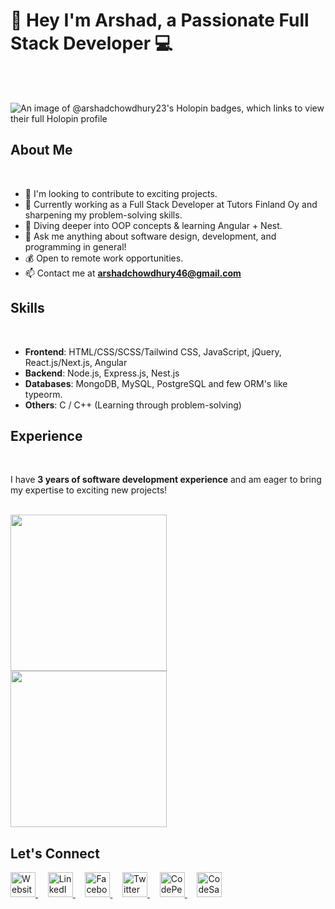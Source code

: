 <div style="text-decoration: none;">
  <h1>👋 Hey I'm Arshad, a Passionate Full Stack Developer 💻</h1>
</div>

<br />
<br />

![An image of @arshadchowdhury23's Holopin badges, which links to view their full Holopin profile](https://holopin.me/arshadchowdhury23)

## About Me

<br />

- 👯 I'm looking to contribute to exciting projects.  
- 🔭 Currently working as a Full Stack Developer at Tutors Finland Oy and sharpening my problem-solving skills.  
- 🌱 Diving deeper into OOP concepts & learning Angular + Nest.  
- 💬 Ask me anything about software design, development, and programming in general!  
- 💰 Open to remote work opportunities.  
- 📫 Contact me at **arshadchowdhury46@gmail.com**  

## Skills  

<br />

- **Frontend**: HTML/CSS/SCSS/Tailwind CSS, JavaScript, jQuery, React.js/Next.js, Angular  
- **Backend**: Node.js, Express.js, Nest.js  
- **Databases**: MongoDB, MySQL, PostgreSQL and few ORM's like typeorm.  
- **Others**: C / C++ (Learning through problem-solving)  

## Experience  

<br />

I have **3 years of software development experience** and am eager to bring my expertise to exciting new projects!  

<br />

<img height="250" align="center" src="https://github-readme-stats.vercel.app/api?username=ArshadChowdhury&show_icons=true&theme=onedark&include_all_commits=true&line_height=30&text_bold=true&rank_icon=github&card_width=350" />  

<br />  

<img height="250" align="center" src="https://github-readme-stats.vercel.app/api/top-langs?username=ArshadChowdhury&langs_count=4&layout=donut&card_width=350&theme=onedark&text_bold=true" />  

<br />  

## Let's Connect  

<div align="left">
  <a href="https://arshadchowdhury.vercel.app/">
    <img src="https://cdn.simpleicons.org/weblate/black/white" alt="Website" height="40" />
  </a>
  &nbsp;&nbsp;&nbsp;
  <a href="https://www.linkedin.com/in/mohammed-arshad-67920b213/">
    <img src="https://cdn.simpleicons.org/linkedin/black/white" alt="LinkedIn" height="40" />
  </a>
  &nbsp;&nbsp;&nbsp;
  <a href="https://www.facebook.com/arshad.chowdhury23/">
    <img src="https://cdn.simpleicons.org/facebook/black/white" alt="Facebook" height="40" />
  </a>
  &nbsp;&nbsp;&nbsp;
  <a href="https://twitter.com/Arshaaaaaaaaaad">
    <img src="https://cdn-icons-png.flaticon.com/512/124/124021.png" alt="Twitter" height="40" />
  </a>
  &nbsp;&nbsp;&nbsp;
  <a href="https://codepen.io/Serial_killer_00">
    <img src="https://cdn.simpleicons.org/codepen/black/white" alt="CodePen" height="40" />
  </a>
  &nbsp;&nbsp;&nbsp;
  <a href="https://codesandbox.io/u/ArshadChowdhury">
    <img src="https://cdn.simpleicons.org/codesandbox/black/white" alt="CodeSandbox" height="40" />
  </a>
</div>
